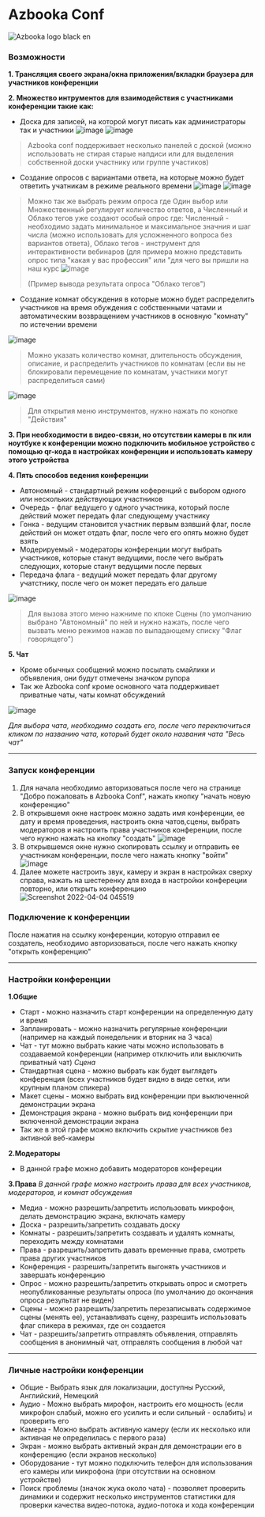 # Azbooka Conf
![Azbooka logo black en](https://user-images.githubusercontent.com/98387720/161548010-7445b920-2d6a-48f1-8a2c-dd114cf8e632.jpg)

### Возможности
**1. Трансляция своего экрана/окна приложения/вкладки браузера для участников конференции**

**2. Множество интрументов для взаимодействия с участниками конференции такие как:**
- Доска для записей, на которой могут писать как администраторы так и участники
![image](https://user-images.githubusercontent.com/98387720/161539987-4095df1b-a515-42a9-8ffc-ea0bda3df3a6.png)
![image](https://user-images.githubusercontent.com/98387720/161549150-0bc77d79-5a18-4d93-b30b-cd2cf8748ec1.png)
>Azbooka conf поддерживает несколько панелей с доской (можно использовать не стирая старые напдиси или для выделения собственной доски участнику или группе участиков)
- Создание опросов с вариантами ответа, на которые можно будет ответить учатникам в режиме реального времени
 ![image](https://user-images.githubusercontent.com/98387720/161540657-f482dc37-c022-4e43-baa5-8786f3474e42.png)
 ![image](https://user-images.githubusercontent.com/98387720/161541178-51a0337c-c8ba-42ea-a2ec-77506ce5df1a.png)
>Можно так же выбрать режим опроса где Один выбор или Множественный регулирует количество ответов, а Численный и Облако тегов уже создают особый опрос где: Численный - необходимо задать минимальное и максимальное значния и шаг числа (можно использовать для усложненного вопроса без вариантов ответа), Облако тегов - инструмент для интерактивности вебинаров (для примера можно представить опрос типа "какая у вас профессия" или "для чего вы пришли на наш курс
>![image](https://user-images.githubusercontent.com/98387720/161543327-55ac175c-eca9-4f86-afb5-0411e9c8267c.png)
>
>(Пример вывода результата опроса "Облако тегов")


- Создание комнат обсуждения в которые можно будет распределить участников на время обуждения с собственными чатами и автоматическим возвращением участников в основную "комнату" по истечении времени
 
![image](https://user-images.githubusercontent.com/98387720/161545053-580d7694-2db3-4d46-bdcf-c2daed9a93ee.png)
>Можно указать количество комнат, длительность обсуждения, описание, и распределить участников по комнатам (если вы не блокировали перемещение по комнатам, участники могут распределиться сами) 
 
![image](https://user-images.githubusercontent.com/98387720/161537275-3e4bcdf3-f498-4382-bfb0-b5137da1fedf.png)
>Для открытия меню инструментов, нужно нажать по конопке "Действия"

**3. При необходимости в видео-связи, но отсутствии камеры в пк или ноутбуке к конференции можно подключить мобильное устройство с помощью qr-кода в настройках конференции и использовать камеру этого устройства**

**4. Пять способов ведения конференции**
- Автономный - стандартный режим коференций с выбором одного или нескольких действующих участников
- Очередь - флаг ведущего у одного участника, который после действий может передать флаг следующему участнику
- Гонка - ведущим становится участник первым взявший флаг, после действий он может отдать флаг, после чего его опять можно будет взять
- Модерируемый - модераторы конференции могут выбрать участников, которые станут ведущими, после чего выбрать следующих, которые станут ведущими после первых
- Передача флага - ведущий может передать флаг другому учатстнику, после чего он может передать его дальше

![image](https://user-images.githubusercontent.com/98387720/161537570-116af70a-298d-4b57-896f-d5838b7062be.png)
>Для вызова этого меню нажниме по кпоке Сцены (по умолчанию выбрано "Автономный" по ней и нужно нажать, после чего вызвать меню режимов нажав по выпадающему списку "Флаг говорящего")

**5. Чат**
- Кроме обычных сообщений можно посылать смайлики и объявления, они будут отмечены значком рупора 
- Так же Azbooka conf кроме основного чата поддерживает приватные чаты, чаты комнат обсуждений

![image](https://user-images.githubusercontent.com/98387720/161537999-19740cc3-be34-4f69-9a43-760ddc660019.png)

*Для выбора чата, необходимо создать его, после чего переключиться кликом по названию чата, который будет около названия чата "Весь чат"*

****
### Запуск конференции
1. Для начала необходимо авторизоваться после чего на странице "Добро пожаловать в Azbooka Conf", нажать кнопку "начать новую конференцию"
2. В открывшемя окне настроек можно задать имя конференции, ее дату и время проведения, настроить окна чатов,сцены, выбрать модераторов и настроить права участников конференции, после чего нужно нажать на кнопку "создать"
![image](https://user-images.githubusercontent.com/98387720/161536988-8c1f987f-572e-4ed9-9c60-84d1eb072f3a.png)
3. В открывшемся окне нужно скопировать ссылку и отправить ее участникам конференции, после чего нажать кнопку "войти"
![image](https://user-images.githubusercontent.com/98387720/161538409-201650ea-953e-46c3-975f-ba8a369551c7.png)
4. Далее можете настроить звук, камеру и экран в настройках сверху справа, нажать на шестеренку для входа в настройки конфереции повторно, или открыть конференцию
![Screenshot 2022-04-04 045519](https://user-images.githubusercontent.com/98387720/161539582-c506986b-ffa1-4940-ac7c-23032606beb7.png)
### Подключение к конференции
После нажатия на ссылку конференции, которую отправил ее создатель, необходимо авторизоваться, после чего нажать кнопку  "открыть конференцию"
****
### Настройки конференции
**1.Общие**
-  Старт - можно назначить старт конференции на определенную дату и время
-  Запланировать - можно назначить регулярные конференции (например на каждый понедельник и вторник на 3 часа)
- Чат - тут можно выбрать какие чаты можно использовать в создаваемой конференции (например отключить или выключить приватный чат)
*Сцена*
- Стандартная сцена - можно выбрать как будет выглядеть конференция (всех участников будет видно в виде сетки, или крупным планом спикера)
- Макет сцены - можно выбрать вид конференции при выключенной демонстрации экрана
- Демонстрация экрана - можно выбрать вид конференции при включенной демонстрации экрана
- Так же в этой графе можно включить скрытие участников без активной веб-камеры

**2.Модераторы**
- В данной графе можно добавить модераторов конфереции

**3.Права**
 *В данной графе можно настроить права для всех участников, модераторов, и комнат обсуждения*
- Медиа - можно разрешить/запретить использовать микрофон, делать демонстрацию экрана, включать камеру
- Доска - разрешить/запретить создавать доску
- Комнаты - разрешить/запретить создавать и удалять комнаты, переходить между комнатами
- Права - разрешить/запретить давать временные права, смотреть права других участников
- Конференция - разрешить/запретить выгонять участников и завершать конференцию
- Опрос - можно разрешить/запретить открывать опрос и смотреть неопубликованные результаты опроса (по умолчанию до окончания опроса результат не виден)
- Сцены - можно разрешить/запретить перезаписывать содержимое сцены (менять ее), устанавливать сцену, разрешить использовать флаг спикера в режимах, где он создается
- Чат - разрешить/запретить отправлять объявления, отправлять сообщения в анонимный чат, отправлять сообщения в любой чат
*****
### Личные настройки конференции
- Общие - Выбрать язык для локализации, доступны Русский, Английский, Немецкий
- Аудио - Можно выбрать мирофон, настроить его мощность (если микрофон слабый, можно его усилить и если сильный - ослабить) и проверить его
- Камера - Можно выбрать активную камеру (если их несколько или активная не определилась с первого раза)
- Экран - можно выбрать активный экран для демонстрации его в конференцию (если экранов несколько)
- Оборудование - тут можно подключить телефон для использования его камеры или микрофона (при отсутствии на основном устройстве)
- Поиск проблемы (значок жука около чата) - позволяет проверить динамики и содержит несколько инструментов статистики для проверки качества видео-потока, аудио-потока и хода конференции
